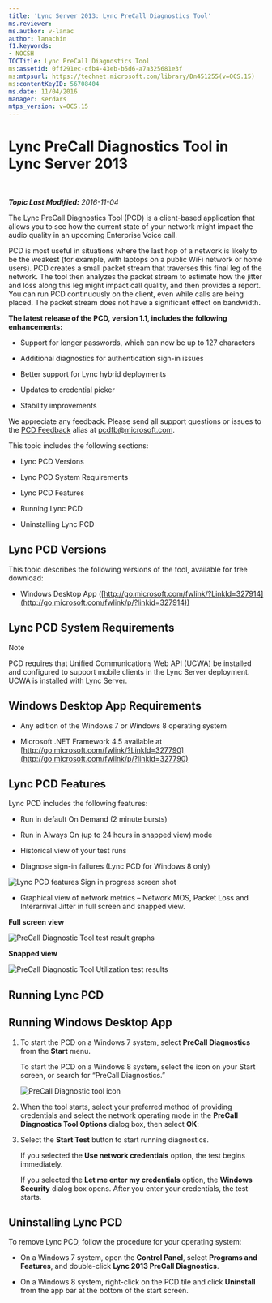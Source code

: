 ```yaml
---
title: 'Lync Server 2013: Lync PreCall Diagnostics Tool'
ms.reviewer: 
ms.author: v-lanac
author: lanachin
f1.keywords:
- NOCSH
TOCTitle: Lync PreCall Diagnostics Tool
ms:assetid: 0ff291ec-cfb4-43eb-b5d6-a7a325681e3f
ms:mtpsurl: https://technet.microsoft.com/library/Dn451255(v=OCS.15)
ms:contentKeyID: 56708404
ms.date: 11/04/2016
manager: serdars
mtps_version: v=OCS.15
---
```


<div data-xmlns="http://www.w3.org/1999/xhtml">

<div class="topic" data-xmlns="http://www.w3.org/1999/xhtml" data-msxsl="urn:schemas-microsoft-com:xslt" data-cs="http://msdn.microsoft.com/en-us/">

<div data-asp="http://msdn2.microsoft.com/asp">

# Lync PreCall Diagnostics Tool in Lync Server 2013

</div>

<div id="mainSection">

<div id="mainBody">

<span> </span>

_**Topic Last Modified:** 2016-11-04_

The Lync PreCall Diagnostics Tool (PCD) is a client-based application that allows you to see how the current state of your network might impact the audio quality in an upcoming Enterprise Voice call.

PCD is most useful in situations where the last hop of a network is likely to be the weakest (for example, with laptops on a public WiFi network or home users). PCD creates a small packet stream that traverses this final leg of the network. The tool then analyzes the packet stream to estimate how the jitter and loss along this leg might impact call quality, and then provides a report. You can run PCD continuously on the client, even while calls are being placed. The packet stream does not have a significant effect on bandwidth.

**The latest release of the PCD, version 1.1, includes the following enhancements:**

  - Support for longer passwords, which can now be up to 127 characters

  - Additional diagnostics for authentication sign-in issues

  - Better support for Lync hybrid deployments

  - Updates to credential picker

  - Stability improvements

We appreciate any feedback. Please send all support questions or issues to the [PCD Feedback](mailto:pcdfb@microsoft.com) alias at <pcdfb@microsoft.com>.

This topic includes the following sections:

  - Lync PCD Versions

  - Lync PCD System Requirements

  - Lync PCD Features

  - Running Lync PCD

  - Uninstalling Lync PCD

<span id="Version"></span>

<div>

## Lync PCD Versions

This topic describes the following versions of the tool, available for free download:

  - Windows Desktop App ([http://go.microsoft.com/fwlink/?LinkId=327914](http://go.microsoft.com/fwlink/p/?linkid=327914))

</div>

<span id="Requirements"></span>

<div>

## Lync PCD System Requirements

<div>


> [!NOTE]  
> PCD requires that Unified Communications Web API (UCWA) be installed and configured to support mobile clients in the Lync Server deployment. UCWA is installed with Lync Server.



</div>

<div>

## Windows Desktop App Requirements

  - Any edition of the Windows 7 or Windows 8 operating system

  - Microsoft .NET Framework 4.5 available at [http://go.microsoft.com/fwlink/?LinkId=327790](http://go.microsoft.com/fwlink/p/?linkid=327790)

</div>

</div>

<span id="features"></span>

<div>

## Lync PCD Features

Lync PCD includes the following features:

  - Run in default On Demand (2 minute bursts)

  - Run in Always On (up to 24 hours in snapped view) mode

  - Historical view of your test runs

  - Diagnose sign-in failures (Lync PCD for Windows 8 only)

![Lync PCD features Sign in progress screen shot](images/Dn451255.7e0eb891-1481-47ae-8d63-164468f69c96(OCS.15).png "Lync PCD features Sign in progress screen shot")

  - Graphical view of network metrics – Network MOS, Packet Loss and Interarrival Jitter in full screen and snapped view.

**Full screen view**

![PreCall Diagnostic Tool test result graphs](images/Dn451255.5d01fd94-9e59-4823-96c7-7a1c83dd7d31(OCS.15).png "PreCall Diagnostic Tool test result graphs")

**Snapped view**

![PreCall Diagnostic Tool Utilization test results](images/Dn451255.30501ba7-22d1-4db1-9297-56cf7dc6721c(OCS.15).png "PreCall Diagnostic Tool Utilization test results")

</div>

<span id="running"></span>

<div>

## Running Lync PCD

<div>

## Running Windows Desktop App

1.  To start the PCD on a Windows 7 system, select **PreCall Diagnostics** from the **Start** menu.
    
    To start the PCD on a Windows 8 system, select the icon on your Start screen, or search for “PreCall Diagnostics.”
    
    ![PreCall Diagnostic tool icon](images/Dn451255.c9800fde-54f6-4efe-bb35-1a38064ec380(OCS.15).png "PreCall Diagnostic tool icon")

2.  When the tool starts, select your preferred method of providing credentials and select the network operating mode in the **PreCall Diagnostics Tool Options** dialog box, then select **OK**:

3.  Select the **Start Test** button to start running diagnostics.
    
    If you selected the **Use network credentials** option, the test begins immediately.
    
    If you selected the **Let me enter my credentials** option, the **Windows Security** dialog box opens. After you enter your credentials, the test starts.

</div>

</div>

<span id="uninstall"></span>

<div>

## Uninstalling Lync PCD

To remove Lync PCD, follow the procedure for your operating system:

  - On a Windows 7 system, open the **Control Panel**, select **Programs and Features**, and double-click **Lync 2013 PreCall Diagnostics**.

  - On a Windows 8 system, right-click on the PCD tile and click **Uninstall** from the app bar at the bottom of the start screen.

</div>

</div>

<span> </span>

</div>

</div>

</div>

